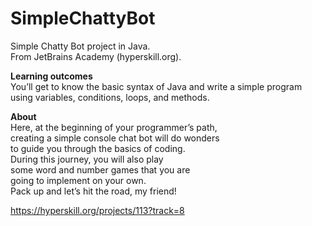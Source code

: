 # SimpleChattyBot
Simple Chatty Bot project in Java.<br> 
From JetBrains Academy (hyperskill.org).<br>

**Learning outcomes**<br>
You’ll get to know the basic syntax of Java and write a simple program using variables, conditions, loops, and methods.<br>

**About**<br>
Here, at the beginning of your programmer’s path, <br>
creating a simple console chat bot will do wonders <br>
to guide you through the basics of coding. <br>
During this journey, you will also play <br>
some word and number games that you are <br>
going to implement on your own. <br>
Pack up and let’s hit the road, my friend!<br>

https://hyperskill.org/projects/113?track=8
## 



